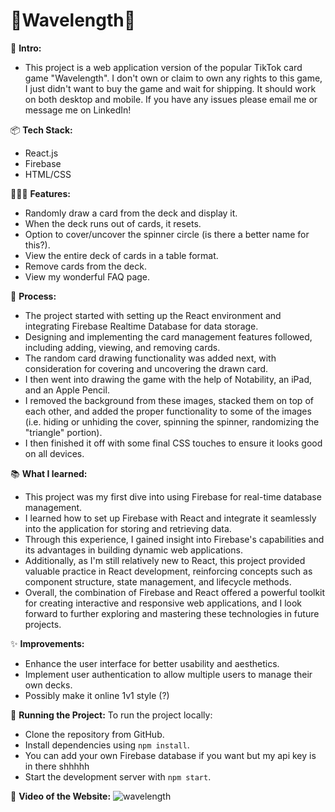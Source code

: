 # 🌊Wavelength🌊

👋 **Intro:**
- This project is a web application version of the popular TikTok card game "Wavelength". I don't own or claim to own any rights to this game, I just didn't want to buy the game and wait for shipping. It should work on both desktop and mobile. If you have any issues please email me or message me on LinkedIn!

📦 **Tech Stack:**
- React.js
- Firebase
- HTML/CSS

👩🏽‍🍳 **Features:**
- Randomly draw a card from the deck and display it.
- When the deck runs out of cards, it resets.
- Option to cover/uncover the spinner circle (is there a better name for this?).
- View the entire deck of cards in a table format.
- Remove cards from the deck.
- View my wonderful FAQ page.

💭 **Process:**
- The project started with setting up the React environment and integrating Firebase Realtime Database for data storage. 
- Designing and implementing the card management features followed, including adding, viewing, and removing cards. 
- The random card drawing functionality was added next, with consideration for covering and uncovering the drawn card. 
- I then went into drawing the game with the help of Notability, an iPad, and an Apple Pencil. 
- I removed the background from these images, stacked them on top of each other, and added the proper functionality to some of the images (i.e. hiding or unhiding the cover, spinning the spinner, randomizing the "triangle" portion). 
- I then finished it off with some final CSS touches to ensure it looks good on all devices.

📚 **What I learned:**
- This project was my first dive into using Firebase for real-time database management. 
- I learned how to set up Firebase with React and integrate it seamlessly into the application for storing and retrieving data. 
- Through this experience, I gained insight into Firebase's capabilities and its advantages in building dynamic web applications. 
- Additionally, as I'm still relatively new to React, this project provided valuable practice in React development, reinforcing concepts such as component structure, state management, and lifecycle methods. 
- Overall, the combination of Firebase and React offered a powerful toolkit for creating interactive and responsive web applications, and I look forward to further exploring and mastering these technologies in future projects.

✨ **Improvements:**
- Enhance the user interface for better usability and aesthetics.
- Implement user authentication to allow multiple users to manage their own decks.
- Possibly make it online 1v1 style (?)

🚦 **Running the Project:**
To run the project locally:
- Clone the repository from GitHub.
- Install dependencies using `npm install`.
- You can add your own Firebase database if you want but my api key is in there shhhhh
- Start the development server with `npm start`.

📸 **Video of the Website:**
![wavelength](https://github.com/connor-jason/Wavelength/assets/99488409/e6fdeb04-9923-464e-b199-ffd29244b1fe)

